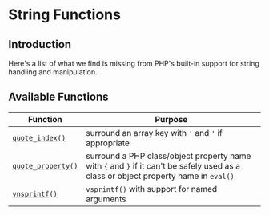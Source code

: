 # String Functions

## Introduction

Here's a list of what we find is missing from PHP's built-in support for string handling and manipulation.

## Available Functions

Function | Purpose
---------|--------
[`quote_index()`](quote_index.html) | surround an array key with `'` and `'` if appropriate
[`quote_property()`](quote_property.html) | surround a PHP class/object property name with `{` and `}` if it can't be safely used as a class or object property name in `eval()`
[`vnsprintf()`](vnsprintf.html) | `vsprintf()` with support for named arguments
